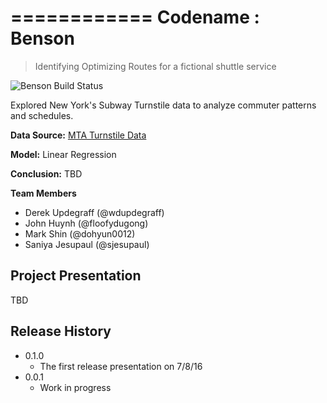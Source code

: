 ============
Codename : Benson
============

> Identifying Optimizing Routes for a fictional shuttle service

![Benson Build Status][buildstatus-url]

Explored New York's Subway Turnstile data to analyze commuter patterns and schedules.

**Data Source:** [MTA Turnstile Data](wwww.google.com)

**Model:** Linear Regression

**Conclusion:** TBD


**Team Members**
* Derek Updegraff (@wdupdegraff)
* John Huynh (@floofydugong)
* Mark Shin (@dohyun0012)
* Saniya Jesupaul (@sjesupaul)

## Project Presentation

TBD

## Release History

* 0.1.0
    * The first release presentation on 7/8/16
* 0.0.1
    * Work in progress

[buildstatus-url]: https://img.shields.io/badge/build-updating-yellow.svg
